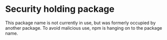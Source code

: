 # Security holding package

This package name is not currently in use, but was formerly occupied
by another package. To avoid malicious use, npm is hanging on to the
package name.
